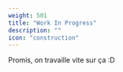 ```yaml
---
weight: 501
title: "Work In Progress"
description: ""
icon: "construction"
---
```


Promis, on travaille vite sur ça :D